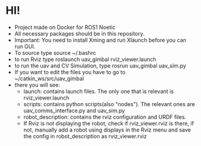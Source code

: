 # HI!
- Project made on Docker for ROS1 Noetic
- All necessary packages should be in this repository.
- Important: You need to install Xming and run Xlaunch before you can run GUI.
- To source type source ~/.bashrc
- to run Rviz type roslaunch uav_gimbal rviz_viewer.launch
- to run the uav and CV Simulation, type rosrun uav_gimbal uav_sim.py 
- If you want to edit the files you have to go to ~/catkin_ws/src/uav_gimbal
- there you will see:
  - launch: contains launch files. The only one that is relevant is rviz_viewer.launch
  - scripts: contains python scripts(also "nodes"). The relevant ones are uav_comms_interface.py and uav_sim.py
  - robot_description: contains the rviz configuration and URDF files.
  - If Rviz is not displaying the robot, check if rviz_viewer.rviz is there, if not, manually add a robot using displays in the Rviz menu and save the config in robot_description as rviz_viewer.rviz
